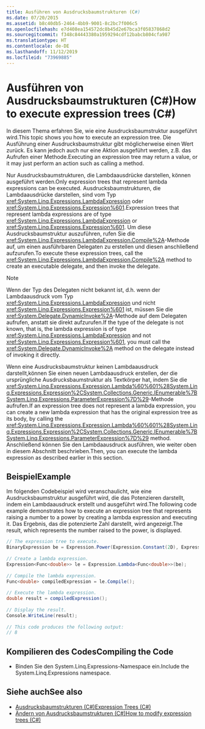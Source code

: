 ```yaml
---
title: Ausführen von Ausdrucksbaumstrukturen (C#)
ms.date: 07/20/2015
ms.assetid: b8c40db5-2464-4bb9-9001-8c2bc7f006c5
ms.openlocfilehash: e7d408ea154572dc8b45d2e67bca3f05837868d2
ms.sourcegitcommit: f348c84443380a1959294cdf12babcb804cfa987
ms.translationtype: HT
ms.contentlocale: de-DE
ms.lasthandoff: 11/12/2019
ms.locfileid: "73969885"
---
```

# <a name="how-to-execute-expression-trees-c"></a><span data-ttu-id="91dc3-102">Ausführen von Ausdrucksbaumstrukturen (C#)</span><span class="sxs-lookup"><span data-stu-id="91dc3-102">How to execute expression trees (C#)</span></span>
<span data-ttu-id="91dc3-103">In diesem Thema erfahren Sie, wie eine Ausdrucksbaumstruktur ausgeführt wird.</span><span class="sxs-lookup"><span data-stu-id="91dc3-103">This topic shows you how to execute an expression tree.</span></span> <span data-ttu-id="91dc3-104">Die Ausführung einer Ausdrucksbaumstruktur gibt möglicherweise einen Wert zurück. Es kann jedoch auch nur eine Aktion ausgeführt werden, z.B. das Aufrufen einer Methode.</span><span class="sxs-lookup"><span data-stu-id="91dc3-104">Executing an expression tree may return a value, or it may just perform an action such as calling a method.</span></span>  
  
 <span data-ttu-id="91dc3-105">Nur Ausdrucksbaumstrukturen, die Lambdaausdrücke darstellen, können ausgeführt werden.</span><span class="sxs-lookup"><span data-stu-id="91dc3-105">Only expression trees that represent lambda expressions can be executed.</span></span> <span data-ttu-id="91dc3-106">Ausdrucksbaumstrukturen, die Lambdaausdrücke darstellen, sind vom Typ <xref:System.Linq.Expressions.LambdaExpression> oder <xref:System.Linq.Expressions.Expression%601>.</span><span class="sxs-lookup"><span data-stu-id="91dc3-106">Expression trees that represent lambda expressions are of type <xref:System.Linq.Expressions.LambdaExpression> or <xref:System.Linq.Expressions.Expression%601>.</span></span> <span data-ttu-id="91dc3-107">Um diese Ausdrucksbaumstruktur auszuführen, rufen Sie die <xref:System.Linq.Expressions.LambdaExpression.Compile%2A>-Methode auf, um einen ausführbaren Delegaten zu erstellen und diesen anschließend aufzurufen.</span><span class="sxs-lookup"><span data-stu-id="91dc3-107">To execute these expression trees, call the <xref:System.Linq.Expressions.LambdaExpression.Compile%2A> method to create an executable delegate, and then invoke the delegate.</span></span>  
  
> [!NOTE]
> <span data-ttu-id="91dc3-108">Wenn der Typ des Delegaten nicht bekannt ist, d.h. wenn der Lambdaausdruck vom Typ <xref:System.Linq.Expressions.LambdaExpression> und nicht <xref:System.Linq.Expressions.Expression%601> ist, müssen Sie die <xref:System.Delegate.DynamicInvoke%2A>-Methode auf dem Delegaten aufrufen, anstatt sie direkt aufzurufen.</span><span class="sxs-lookup"><span data-stu-id="91dc3-108">If the type of the delegate is not known, that is, the lambda expression is of type <xref:System.Linq.Expressions.LambdaExpression> and not <xref:System.Linq.Expressions.Expression%601>, you must call the <xref:System.Delegate.DynamicInvoke%2A> method on the delegate instead of invoking it directly.</span></span>  
  
 <span data-ttu-id="91dc3-109">Wenn eine Ausdrucksbaumstruktur keinen Lambdaausdruck darstellt,können Sie einen neuen Lambdaausdruck erstellen, der die ursprüngliche Ausdrucksbaumstruktur als Textkörper hat, indem Sie die <xref:System.Linq.Expressions.Expression.Lambda%60%601%28System.Linq.Expressions.Expression%2CSystem.Collections.Generic.IEnumerable%7BSystem.Linq.Expressions.ParameterExpression%7D%29>-Methode aufrufen.</span><span class="sxs-lookup"><span data-stu-id="91dc3-109">If an expression tree does not represent a lambda expression, you can create a new lambda expression that has the original expression tree as its body, by calling the <xref:System.Linq.Expressions.Expression.Lambda%60%601%28System.Linq.Expressions.Expression%2CSystem.Collections.Generic.IEnumerable%7BSystem.Linq.Expressions.ParameterExpression%7D%29> method.</span></span> <span data-ttu-id="91dc3-110">Anschließend können Sie den Lambdaausdruck ausführen, wie weiter oben in diesem Abschnitt beschrieben.</span><span class="sxs-lookup"><span data-stu-id="91dc3-110">Then, you can execute the lambda expression as described earlier in this section.</span></span>  
  
## <a name="example"></a><span data-ttu-id="91dc3-111">Beispiel</span><span class="sxs-lookup"><span data-stu-id="91dc3-111">Example</span></span>  
 <span data-ttu-id="91dc3-112">Im folgenden Codebeispiel wird veranschaulicht, wie eine Ausdrucksbaumstruktur ausgeführt wird, die das Potenzieren darstellt, indem ein Lambdaausdruck erstellt und ausgeführt wird.</span><span class="sxs-lookup"><span data-stu-id="91dc3-112">The following code example demonstrates how to execute an expression tree that represents raising a number to a power by creating a lambda expression and executing it.</span></span> <span data-ttu-id="91dc3-113">Das Ergebnis, das die potenzierte Zahl darstellt, wird angezeigt.</span><span class="sxs-lookup"><span data-stu-id="91dc3-113">The result, which represents the number raised to the power, is displayed.</span></span>  
  
```csharp  
// The expression tree to execute.  
BinaryExpression be = Expression.Power(Expression.Constant(2D), Expression.Constant(3D));  
  
// Create a lambda expression.  
Expression<Func<double>> le = Expression.Lambda<Func<double>>(be);  
  
// Compile the lambda expression.  
Func<double> compiledExpression = le.Compile();  
  
// Execute the lambda expression.  
double result = compiledExpression();  
  
// Display the result.  
Console.WriteLine(result);  
  
// This code produces the following output:  
// 8  
```  
  
## <a name="compiling-the-code"></a><span data-ttu-id="91dc3-114">Kompilieren des Codes</span><span class="sxs-lookup"><span data-stu-id="91dc3-114">Compiling the Code</span></span>  
  
- <span data-ttu-id="91dc3-115">Binden Sie den System.Linq.Expressions-Namespace ein.</span><span class="sxs-lookup"><span data-stu-id="91dc3-115">Include the System.Linq.Expressions namespace.</span></span>  
  
## <a name="see-also"></a><span data-ttu-id="91dc3-116">Siehe auch</span><span class="sxs-lookup"><span data-stu-id="91dc3-116">See also</span></span>

- [<span data-ttu-id="91dc3-117">Ausdrucksbaumstrukturen (C#)</span><span class="sxs-lookup"><span data-stu-id="91dc3-117">Expression Trees (C#)</span></span>](./index.md)
- [<span data-ttu-id="91dc3-118">Ändern von Ausdrucksbaumstrukturen (C#)</span><span class="sxs-lookup"><span data-stu-id="91dc3-118">How to modify expression trees (C#)</span></span>](./how-to-modify-expression-trees.md)

